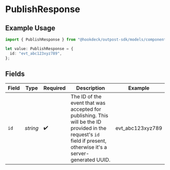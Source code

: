 # PublishResponse

## Example Usage

```typescript
import { PublishResponse } from "@hookdeck/outpost-sdk/models/components";

let value: PublishResponse = {
  id: "evt_abc123xyz789",
};
```

## Fields

| Field                                                                                                                                                              | Type                                                                                                                                                               | Required                                                                                                                                                           | Description                                                                                                                                                        | Example                                                                                                                                                            |
| ------------------------------------------------------------------------------------------------------------------------------------------------------------------ | ------------------------------------------------------------------------------------------------------------------------------------------------------------------ | ------------------------------------------------------------------------------------------------------------------------------------------------------------------ | ------------------------------------------------------------------------------------------------------------------------------------------------------------------ | ------------------------------------------------------------------------------------------------------------------------------------------------------------------ |
| `id`                                                                                                                                                               | *string*                                                                                                                                                           | :heavy_check_mark:                                                                                                                                                 | The ID of the event that was accepted for publishing. This will be the ID provided in the request's `id` field if present, otherwise it's a server-generated UUID. | evt_abc123xyz789                                                                                                                                                   |